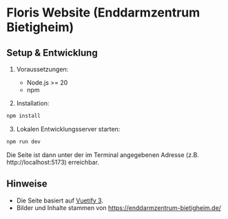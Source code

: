 # Floris Website (Enddarmzentrum Bietigheim)

## Setup & Entwicklung

1. Voraussetzungen:

   - Node.js >= 20
   - npm

2. Installation:

```bash
npm install
```

3. Lokalen Entwicklungsserver starten:

```bash
npm run dev
```

Die Seite ist dann unter der im Terminal angegebenen Adresse (z.B. http://localhost:5173) erreichbar.

## Hinweise

- Die Seite basiert auf [Vuetify 3](https://next.vuetifyjs.com/).
- Bilder und Inhalte stammen von https://enddarmzentrum-bietigheim.de/
